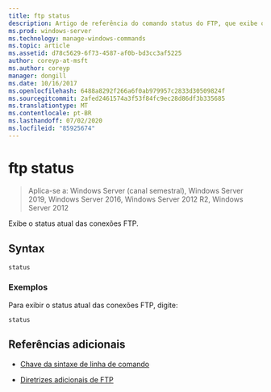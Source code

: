 ```yaml
---
title: ftp status
description: Artigo de referência do comando status do FTP, que exibe o status atual de suas conexões FTP.
ms.prod: windows-server
ms.technology: manage-windows-commands
ms.topic: article
ms.assetid: d78c5629-6f73-4587-af0b-bd3cc3af5225
author: coreyp-at-msft
ms.author: coreyp
manager: dongill
ms.date: 10/16/2017
ms.openlocfilehash: 6488a8292f266a6f0ab979957c2833d30509824f
ms.sourcegitcommit: 2afed2461574a3f53f84fc9ec28d86df3b335685
ms.translationtype: MT
ms.contentlocale: pt-BR
ms.lasthandoff: 07/02/2020
ms.locfileid: "85925674"
---
```

# <a name="ftp-status"></a>ftp status

> Aplica-se a: Windows Server (canal semestral), Windows Server 2019, Windows Server 2016, Windows Server 2012 R2, Windows Server 2012

Exibe o status atual das conexões FTP.

## <a name="syntax"></a>Syntax

```
status
```

### <a name="examples"></a>Exemplos

Para exibir o status atual das conexões FTP, digite:

```
status
```

## <a name="additional-references"></a>Referências adicionais

- [Chave da sintaxe de linha de comando](command-line-syntax-key.md)

- [Diretrizes adicionais de FTP](https://docs.microsoft.com/previous-versions/orphan-topics/ws.10/cc756013(v=ws.10))
